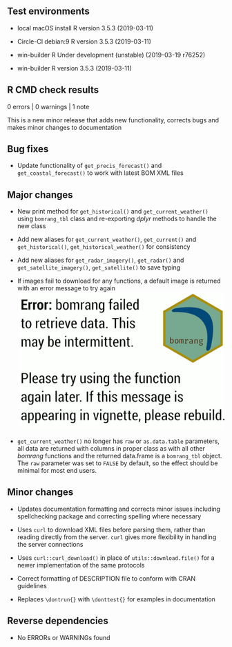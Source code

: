 
## Test environments

- local macOS install R version 3.5.3 (2019-03-11)

- Circle-CI debian:9 R version 3.5.3 (2019-03-11)

- win-builder R Under development (unstable) (2019-03-19 r76252)

- win-builder R version 3.5.3 (2019-03-11)

## R CMD check results

0 errors | 0 warnings | 1 note

This is a new minor release that adds new functionality, corrects bugs and
makes minor changes to documentation

## Bug fixes

- Update functionality of `get_precis_forecast()` and `get_coastal_forecast()`
to work with latest BOM XML files

## Major changes

- New print method for `get_historical()` and `get_current_weather()` using
`bomrang_tbl` class and re-exporting _dplyr_ methods to handle the new class

- Add new aliases for `get_current_weather()`, `get_current()` and
`get_historical()`, `get_historical_weather()` for consistency

- Add new aliases for `get_radar_imagery()`, `get_radar()` and
`get_satellite_imagery()`, `get_satellite()` to save typing

- If images fail to download for any functions, a default image is returned
with an error message to try again 
[![](man/figures/image_error_message.gif)](man/figures/image_error_message.gif)

- `get_current_weather()` no longer has `raw` or `as.data.table` parameters, all
data are returned with columns in proper class as with all other _bomrang_
functions and the returned data.frame is a `bomrang_tbl` object. The `raw`
parameter was set to `FALSE` by default, so the effect should be minimal for
most end users.

## Minor changes

- Updates documentation formatting and corrects minor issues including
spellchecking package and correcting spelling where necessary

- Uses `curl` to download XML files before parsing them, rather than reading
directly from the server. `curl` gives more flexibility in handling the
server connections

- Uses `curl::curl_download()` in place of `utils::download.file()` for a
newer implementation of the same protocols

- Correct formatting of DESCRIPTION file to conform with CRAN guidelines

- Replaces `\dontrun{}` with `\donttest{}` for examples in documentation

## Reverse dependencies

* No ERRORs or WARNINGs found
